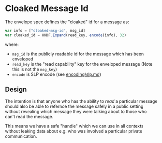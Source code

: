 # Cloaked Message Id

The envelope spec defines the "cloaked" id for a message as:

```js
var info = ["cloaked-msg-id", msg_id]
var cloaked_id = HKDF.Expand(read_key, encode(info), 32)
```

where:
- `msg_id` is the publicly readable id for the message which has been enveloped
- `read_key` is the "read capability" key for the enveloped message (Note this is not the `msg_key`)
- `encode` is SLP encode (see [encoding/slp.md](../encoding/slp.md))

## Design

The intention is that anyone who has the ability to _read_ a particular message should also be able to
refernce the message safely in a public setting without revealing which message they were talking about
to those who can't read the message.

This means we have a safe "handle" which we can use in all contexts without leaking data about 
e.g. who was involved a particular private communication.



